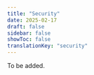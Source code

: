 ```yaml
---
title: "Security"
date: 2025-02-17
draft: false
sidebar: false
showToc: false
translationKey: "security"
---
```


To be added.